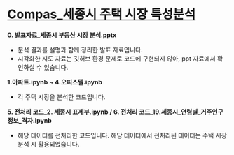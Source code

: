 # [Compas_세종시 주택 시장 특성분석](https://compas.lh.or.kr/subj/past/info?subjNo=SBJ_2102_001)

**0. 발표자료_세종시 부동산 시장 분석.pptx**
- 분석 결과를 설명과 함께 정리한 발표 자료입니다. 
- 시각화한 지도 자료는 깃허브 환경 문제로 코드에 구현되지 않아, ppt 자료에서 확인하실 수 있습니다. 

**1.아파트.ipynb ~ 4.오피스텔.ipynb**
- 각 주택 시장을 분석한 코드입니다.

**5. 전처리 코드_2. 세종시 표제부.ipynb / 6. 전처리 코드_19.세종시_연령별_거주인구정보_격자.ipynb** 
- 해당 데이터를 전처리한 코드입니다. 해당 데이터에서 전처리된 데이터는 주택 시장 분석 시 활용되었습니다. 


